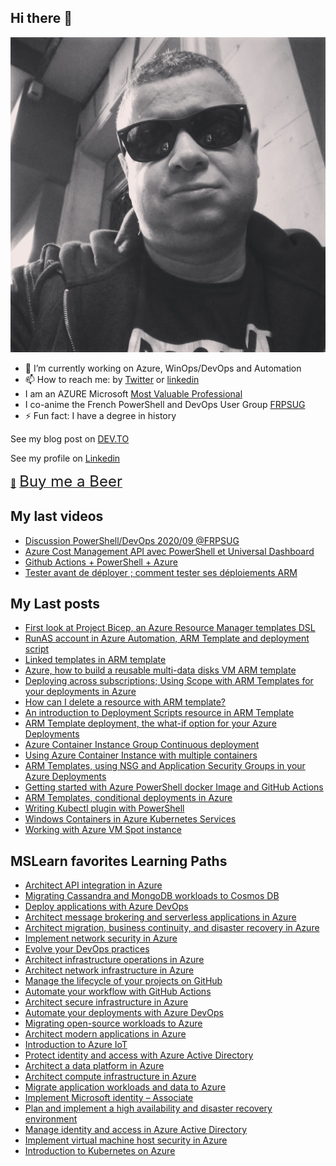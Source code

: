 ## Hi there 👋

![Me](IMG_20190228_195757_255.jpg)

- 🔭 I’m currently working on Azure, WinOps/DevOps and Automation
- 📫 How to reach me: by [Twitter](https://twitter.com/omiossec_med) or [linkedin](https://www.linkedin.com/in/omiossec/)
- I am an AZURE Microsoft [Most Valuable Professional](https://mvp.microsoft.com/en-us/PublicProfile/5003620?fullName=Olivier%20Miossec)
- I co-anime the French PowerShell and DevOps User Group [FRPSUG](https://frpsug.com/)
- ⚡ Fun fact: I have a degree in history

See my blog post on [DEV.TO](https://dev.to/omiossec)

See my profile on [Linkedin](https://www.linkedin.com/in/omiossec/)


<link href="https://fonts.googleapis.com/css?family=Cookie" rel="stylesheet"><a class="bmc-button" target="_blank" href="https://www.buymeacoffee.com/omiossec">🍺<span style="margin-left:5px;font-size:24px !important;">Buy me a Beer</span></a>


## My last videos

* [Discussion PowerShell/DevOps 2020/09 @FRPSUG](https://www.youtube.com/watch?v=0igOJ1AzZs8)
* [Azure Cost Management API avec PowerShell et Universal Dashboard](https://www.youtube.com/watch?v=z4g9dsCJTvk&t=2s)
* [Github Actions + PowerShell + Azure](https://www.youtube.com/watch?v=teVY7rtI-zc&t=22s)
* [Tester avant de déployer ; comment tester ses déploiements ARM](https://www.youtube.com/watch?v=NPBtHcL-I50&t=75s)

## My Last posts

* [First look at Project Bicep, an Azure Resource Manager templates DSL](https://dev.to/omiossec/first-look-at-project-bicep-an-azure-resource-manager-templates-dsl-4jif)
* [RunAS account in Azure Automation, ARM Template and deployment script](https://dev.to/xac0/using-multiple-ingresses-in-azure-aks-10do)
* [Linked templates in ARM template](https://dev.to/omiossec/linked-templates-in-arm-templates-4ha9)
* [Azure, how to build a reusable multi-data disks VM ARM template](https://dev.to/omiossec/azure-how-to-build-a-reusable-multi-data-disks-vm-arm-template-2ghn)
* [Deploying across subscriptions; Using Scope with ARM Templates for your deployments in Azure](https://dev.to/omiossec/using-scope-with-arm-templates-20co)
* [How can I delete a resource with ARM template?](https://dev.to/omiossec/how-can-i-delete-a-resource-with-arm-template-cke)
* [An introduction to Deployment Scripts resource in ARM Template](https://dev.to/omiossec/an-introduction-to-deployment-scripts-resource-in-azure-resource-manager-m8g)
* [ARM Template deployment, the what-if option for your Azure Deployments](https://dev.to/omiossec/arm-template-deployment-the-what-if-option-for-your-azure-deployments-17f7)
* [Azure Container Instance Group Continuous deployment](https://dev.to/omiossec/azure-container-instance-group-continuous-deployment-jo8)
* [Using Azure Container Instance with multiple containers](https://dev.to/omiossec/using-azure-container-instance-with-multiple-containers-43fd)
* [ARM Templates, using NSG and Application Security Groups in your Azure Deployments](https://dev.to/omiossec/arm-templates-using-nsg-and-application-security-groups-in-your-azure-deployments-1one)
* [Getting started with Azure PowerShell docker Image and GitHub Actions](https://dev.to/omiossec/getting-started-with-azure-powershell-docker-image-and-github-actions-1g7)
* [ARM Templates, conditional deployments in Azure](https://dev.to/omiossec/arm-templates-conditional-deployments-in-azure-5kc)
* [Writing Kubectl plugin with PowerShell](https://dev.to/omiossec/writing-kubectl-plugin-with-powershell-4c25)
* [Windows Containers in Azure Kubernetes Services](https://dev.to/omiossec/windows-containers-in-azure-kubernetes-services-1i0c)
* [Working with Azure VM Spot instance](https://dev.to/omiossec/working-with-azure-vm-spot-instance-1k02)


## MSLearn favorites Learning Paths

* [Architect API integration in Azure](https://docs.microsoft.com/en-gb/learn/paths/architect-api-integration/?WT.mc_id=AZ-MVP-5003620)
* [Migrating Cassandra and MongoDB workloads to Cosmos DB](https://docs.microsoft.com/en-gb/learn/paths/migrate-cassandra-mongo-db-workloads-to-cosmos-db/?WT.mc_id=AZ-MVP-5003620)
* [Deploy applications with Azure DevOps](https://docs.microsoft.com/en-gb/learn/paths/deploy-applications-with-azure-devops/?WT.mc_id=AZ-MVP-5003620)
* [Architect message brokering and serverless applications in Azure](https://docs.microsoft.com/en-gb/learn/paths/architect-messaging-serverless/?WT.mc_id=AZ-MVP-5003620)
* [Architect migration, business continuity, and disaster recovery in Azure](https://docs.microsoft.com/en-gb/learn/paths/architect-migration-bcdr/?WT.mc_id=AZ-MVP-5003620)
* [Implement network security in Azure](https://docs.microsoft.com/en-gb/learn/paths/implement-network-security/?WT.mc_id=AZ-MVP-5003620)
* [Evolve your DevOps practices](https://docs.microsoft.com/en-gb/learn/paths/evolve-your-devops-practices/?WT.mc_id=AZ-MVP-5003620)
* [Architect infrastructure operations in Azure](https://docs.microsoft.com/en-gb/learn/paths/architect-infrastructure-operations/?WT.mc_id=AZ-MVP-5003620)
* [Architect network infrastructure in Azure](https://docs.microsoft.com/en-gb/learn/paths/architect-network-infrastructure/?WT.mc_id=AZ-MVP-5003620)
* [Manage the lifecycle of your projects on GitHub](https://docs.microsoft.com/en-gb/learn/paths/manage-project-lifecycle-github/?WT.mc_id=AZ-MVP-5003620) 
* [Automate your workflow with GitHub Actions](https://docs.microsoft.com/en-gb/learn/paths/automate-workflow-github-actions/?WT.mc_id=AZ-MVP-5003620)
* [Architect secure infrastructure in Azure](https://docs.microsoft.com/en-gb/learn/paths/architect-secure-infrastructure/?WT.mc_id=AZ-MVP-5003620)
* [Automate your deployments with Azure DevOps](https://docs.microsoft.com/en-gb/learn/paths/automate-deployments-azure-devops/?WT.mc_id=AZ-MVP-5003620)
* [Migrating open-source workloads to Azure](https://docs.microsoft.com/en-gb/learn/paths/migrate-open-source-workloads/?WT.mc_id=AZ-MVP-5003620)
* [Architect modern applications in Azure](https://docs.microsoft.com/en-gb/learn/paths/architect-modern-apps/?WT.mc_id=AZ-MVP-5003620)
* [Introduction to Azure IoT](https://docs.microsoft.com/en-gb/learn/paths/introduction-to-azure-iot/?WT.mc_id=AZ-MVP-5003620)
* [Protect identity and access with Azure Active Directory](https://docs.microsoft.com/en-gb/learn/paths/m365-identity/?WT.mc_id=AZ-MVP-5003620)
* [Architect a data platform in Azure](https://docs.microsoft.com/en-gb/learn/paths/architect-data-platform/?WT.mc_id=AZ-MVP-5003620)
* [Architect compute infrastructure in Azure](https://docs.microsoft.com/en-gb/learn/paths/architect-compute-infrastructure/?WT.mc_id=AZ-MVP-5003620)
* [Migrate application workloads and data to Azure](https://docs.microsoft.com/en-gb/learn/paths/migrate-application-workloads-data-azure/?WT.mc_id=AZ-MVP-5003620)
* [Implement Microsoft identity – Associate](https://docs.microsoft.com/en-gb/learn/paths/m365-identity-associate/?WT.mc_id=AZ-MVP-5003620)
* [Plan and implement a high availability and disaster recovery environment](https://docs.microsoft.com/en-gb/learn/paths/plan-implement-high-availability-disaster-recovery-environment/?WT.mc_id=AZ-MVP-5003620)
* [Manage identity and access in Azure Active Directory](https://docs.microsoft.com/en-gb/learn/paths/manage-identity-and-access/?WT.mc_id=AZ-MVP-5003620)
* [Implement virtual machine host security in Azure](https://docs.microsoft.com/en-gb/learn/paths/implement-host-security/?WT.mc_id=AZ-MVP-5003620)
* [Introduction to Kubernetes on Azure](https://docs.microsoft.com/en-gb/learn/paths/intro-to-kubernetes-on-azure/?WT.mc_id=AZ-MVP-5003620)